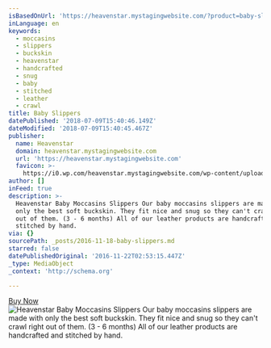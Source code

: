 ```yaml
---
isBasedOnUrl: 'https://heavenstar.mystagingwebsite.com/?product=baby-slippers&v=7516fd43adaa'
inLanguage: en
keywords:
  - moccasins
  - slippers
  - buckskin
  - heavenstar
  - handcrafted
  - snug
  - baby
  - stitched
  - leather
  - crawl
title: Baby Slippers
datePublished: '2018-07-09T15:40:46.149Z'
dateModified: '2018-07-09T15:40:45.467Z'
publisher:
  name: Heavenstar
  domain: heavenstar.mystagingwebsite.com
  url: 'https://heavenstar.mystagingwebsite.com'
  favicon: >-
    https://i0.wp.com/heavenstar.mystagingwebsite.com/wp-content/uploads/2016/08/cropped-icon.jpg?fit=192%2C192&ssl=1
author: []
inFeed: true
description: >-
  Heavenstar Baby Moccasins Slippers Our baby moccasins slippers are made with
  only the best soft buckskin. They fit nice and snug so they can't crawl right
  out of them. (3 - 6 months) All of our leather products are handcrafted and
  stitched by hand.
via: {}
sourcePath: _posts/2016-11-18-baby-slippers.md
starred: false
datePublishedOriginal: '2016-11-22T02:53:15.447Z'
_type: MediaObject
_context: 'http://schema.org'

---
```

[Buy Now][0]
![Heavenstar Baby Moccasins Slippers Our baby moccasins slippers are made with only the best soft buckskin. They fit nice and snug so they can't crawl right out of them. (3 - 6 months) All of our leather products are handcrafted and stitched by hand.](https://s3-us-west-2.amazonaws.com/the-grid-img/p/00fda2827d18e3e4cb5633a886c5c4503a4b035a.jpg)

[0]: https://www.bonanza.com/booths/Heavenstar